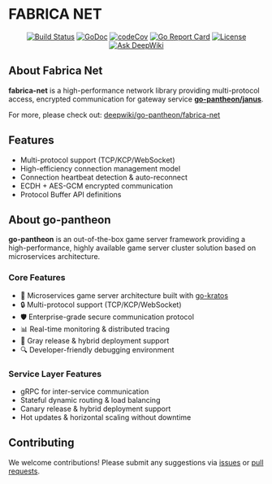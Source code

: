 <p align="center">
<h1 class="logo">FABRICA NET</h1>
</p>

<p align="center">
<a href="https://github.com/go-pantheon/fabrica-net/actions"><img src="https://github.com/go-pantheon/fabrica-net/workflows/Go/badge.svg" alt="Build Status"></a>
<a href="https://pkg.go.dev/github.com/go-pantheon/fabrica-net"><img src="https://pkg.go.dev/badge/github.com/go-pantheon/fabrica-net/v2" alt="GoDoc"></a>
<a href="https://codecov.io/gh/go-pantheon/fabrica-net"><img src="https://codecov.io/gh/go-pantheon/fabrica-net/master/graph/badge.svg" alt="codeCov"></a>
<a href="https://goreportcard.com/report/github.com/go-pantheon/fabrica-net"><img src="https://goreportcard.com/badge/github.com/go-pantheon/fabrica-net" alt="Go Report Card"></a>
<a href="https://github.com/go-pantheon/fabrica-net/blob/main/LICENSE"><img src="https://img.shields.io/github/license/go-pantheon/fabrica-net" alt="License"></a>
<a href="https://deepwiki.com/go-pantheon/fabrica-net"><img src="https://deepwiki.com/badge.svg" alt="Ask DeepWiki"></a>
</p>

## About Fabrica Net

**fabrica-net** is a high-performance network library providing multi-protocol access, encrypted communication for gateway service **[go-pantheon/janus](https://github.com/go-pantheon/janus)**.

For more, please check out: [deepwiki/go-pantheon/fabrica-net](https://deepwiki.com/go-pantheon/fabrica-net)

## Features

- Multi-protocol support (TCP/KCP/WebSocket)
- High-efficiency connection management model
- Connection heartbeat detection & auto-reconnect
- ECDH + AES-GCM encrypted communication
- Protocol Buffer API definitions

## About go-pantheon

**go-pantheon** is an out-of-the-box game server framework providing a high-performance, highly available game server cluster solution based on microservices architecture.

### Core Features

- 🚀 Microservices game server architecture built with [go-kratos](https://github.com/go-kratos/kratos)
- 🔒 Multi-protocol support (TCP/KCP/WebSocket)
- 🛡️ Enterprise-grade secure communication protocol
- 📊 Real-time monitoring & distributed tracing
- 🔄 Gray release & hybrid deployment support
- 🔍 Developer-friendly debugging environment

### Service Layer Features

- gRPC for inter-service communication
- Stateful dynamic routing & load balancing
- Canary release & hybrid deployment support
- Hot updates & horizontal scaling without downtime

## Contributing

We welcome contributions! Please submit any suggestions via [issues](https://github.com/go-pantheon/fabrica-net/issues) or [pull requests](https://github.com/go-pantheon/fabrica-net/pulls).

